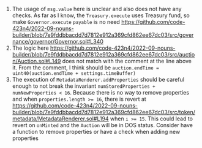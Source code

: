 1. The usage of `msg.value` here is unclear and also does not have any checks. As far as I know, the `Treasury.execute` uses Treasury fund, so make `Governor.execute` `payable` is no need
https://github.com/code-423n4/2022-09-nouns-builder/blob/7e9fddbbacdd7d7812e912a369cfd862ee67dc03/src/governance/governor/Governor.sol#L340
2. The logic here https://github.com/code-423n4/2022-09-nouns-builder/blob/7e9fddbbacdd7d7812e912a369cfd862ee67dc03/src/auction/Auction.sol#L149 does not match with the comment at the line above it. From the comment, I think should be `auction.endTime = uint40(auction.endTime + settings.timeBuffer)`
3. The execution of `MetadataRenderer.addProperties` should be careful enough to not break the invariant `numStoredProperties + numNewProperties < 16`. Because there is no way to remove properties and when `properties.length >= 16`, there is revert at https://github.com/code-423n4/2022-09-nouns-builder/blob/7e9fddbbacdd7d7812e912a369cfd862ee67dc03/src/token/metadata/MetadataRenderer.sol#L194 when `i >= 15`. This could lead to revert on `onMinted` and the `Auction` will be in DOS status.
Consider have a function to remove properties or have a check when adding new properties